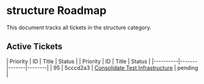 # structure Roadmap

This document tracks all tickets in the structure category.

## Active Tickets

| Priority | ID | Title | Status |
| Priority | ID | Title | Status |
|----------|-------|-------|--------|
| 95 | 5cccd2a3 | [Consolidate Test Infrastructure](./issue-95-5cccd2a3-pending) | pending |

